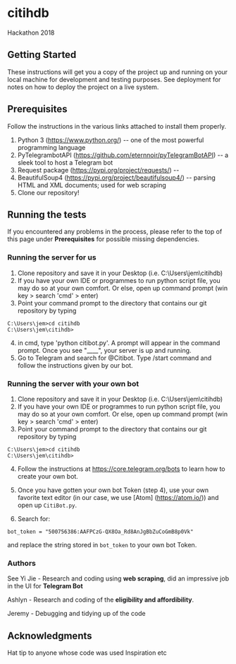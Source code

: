 # citihdb
Hackathon 2018

## Getting Started
These instructions will get you a copy of the project up and running on your local machine for development and testing purposes. 
See deployment for notes on how to deploy the project on a live system.

Prerequisites
---------------
Follow the instructions in the various links attached to install them properly.
1. Python 3 (https://www.python.org/) -- one of the most powerful programming language
2. PyTelegrambotAPI (https://github.com/eternnoir/pyTelegramBotAPI) -- a sleek tool to host a Telegram bot
3. Request package (https://pypi.org/project/requests/) -- 
4. BeautifulSoup4 (https://pypi.org/project/beautifulsoup4/) -- parsing HTML and XML documents; used for web scraping
5. Clone our repository!

## Running the tests
If you encountered any problems in the process, please refer to the top of this page under **Prerequisites** for possible missing dependencies.

### Running the server for us
1. Clone repository and save it in your Desktop (i.e. C:\Users\jem\citihdb)
2. If you have your own IDE or programmes to run python script file, you may do so at your own comfort. Or else, open up command prompt
(win key > search 'cmd' > enter)
3. Point your command prompt to the directory that contains our git repository by typing
```
C:\Users\jem>cd citihdb
C:\Users\jem\citihdb>
```
4. in cmd, type 'python citibot.py'. A prompt will appear in the command prompt. Once you see "____", your server is up and running.
5. Go to Telegram and search for @Citibot. Type /start command and follow the instructions given by our bot.

### Running the server with your own bot
1. Clone repository and save it in your Desktop (i.e. C:\Users\jem\citihdb)
2. If you have your own IDE or programmes to run python script file, you may do so at your own comfort. Or else, open up command prompt
(win key > search 'cmd' > enter)
3. Point your command prompt to the directory that contains our git repository by typing
```
C:\Users\jem>cd citihdb
C:\Users\jem\citihdb>
```
4. Follow the instructions at https://core.telegram.org/bots to learn how to create your own bot.

5. Once you have gotten your own bot Token (step 4), use your own favorite text editor (in our case, we use [Atom] (https://atom.io/)) and open up `CitiBot.py`.

6. Search for:
```
bot_token = "500756386:AAFPCzG-QX8Oa_Rd8AnJgBbZuCoGmB8p0Vk"
```
and replace the string stored in `bot_token` to your own bot Token.




### Authors
See Yi Jie - Research and coding using **web scraping**, did an impressive job in the UI for **Telegram Bot**

Ashlyn - Research and coding of the **eligibility and affordibility**.

Jeremy - Debugging and tidying up of the code




## Acknowledgments
Hat tip to anyone whose code was used
Inspiration
etc
